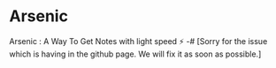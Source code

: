 # Arsenic
Arsenic : A Way To Get Notes with light speed ⚡
-# [Sorry for the issue which is having in the github page. We will fix it as soon as possible.]
